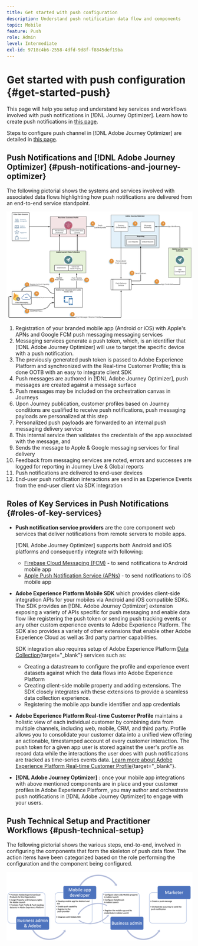 ```yaml
---
title: Get started with push configuration
description: Understand push notification data flow and components
topic: Mobile
feature: Push
role: Admin
level: Intermediate
exl-id: 9718c4b6-2558-4dfd-9d8f-f8845def19ba
---
```

# Get started with push configuration {#get-started-push}

This page will help you setup and understand key services and workflows involved with push notifications in [!DNL Journey Optimizer]. Learn how to create push notifications in [this page](../messages/create-push.md).

Steps to configure push channel in [!DNL Adobe Journey Optimizer] are detailed in [this page](push-configuration.md).

## Push Notifications and [!DNL Adobe Journey Optimizer] {#push-notifications-and-journey-optimizer}

The following pictorial shows the systems and services involved with associated data flows highlighting how push notifications are delivered from an end-to-end service standpoint.

![](assets/push-flow.png)

1. Registration of your branded mobile app (Android or iOS) with Apple's APNs and Google FCM push messaging messaging services
1. Messaging services generate a push token, which, is an identifier that [!DNL Adobe Journey Optimizer] will use to target the specific device with a push notification.
1. The previously generated push token is passed to Adobe Experience Platform and synchronized with the Real-time Customer Profile; this is done OOTB with an easy to integrate client SDK
1. Push messages are authored in [!DNL Adobe Journey Optimizer], push messages are created against a message surface
1. Push messages may be included on the orchestration canvas in Journeys
1. Upon Journey publication, customer profiles based on Journey conditions are qualified to receive push notifications, push messaging payloads are personalized at this step
1. Personalized push payloads are forwarded to an internal push messaging delivery service
1. This internal service then validates the credentials of the app associated with the message, and
1. Sends the message to Apple & Google messaging services for final delivery
1. Feedback from messaging services are noted, errors and successes are logged for reporting in Journey Live & Global reports
1. Push notifications are delivered to end-user devices
1. End-user push notification interactions are send in as Experience Events from the end-user client via SDK integration

## Roles of Key Services in Push Notifications {#roles-of-key-services}

* **Push notification service providers** are the core component web services that deliver notifications from remote servers to mobile apps.
    
    [!DNL Adobe Journey Optimizer]  supports both Android and iOS platforms and consequently integrate with following:
    * [Firebase Cloud Messaging (FCM)](https://firebase.google.com/docs/cloud-messaging) - to send notifications to Android mobile app
    * [Apple Push Notification Service (APNs)](https://developer.apple.com/library/archive/documentation/NetworkingInternet/Conceptual/RemoteNotificationsPG/APNSOverview.html) - to send notifications to iOS mobile app

* **Adobe Experience Platform Mobile SDK** which provides client-side integration APIs for your mobiles via Android and iOS compatible SDKs. The SDK provides an [!DNL Adobe Journey Optimizer] extension exposing a variety of APIs specific for push messaging and enable data flow like registering the push token or sending push tracking events or any other custom experience events to Adobe Experience Platform. The SDK also provides a variety of other extensions that enable other Adobe Experience Cloud as well as 3rd party partner capabilities.

    SDK integration also requires setup of Adobe Experience Platform [Data Collection](https://experienceleague.adobe.com/docs/experience-platform/tags/home.html){target="_blank"} services such as:

    * Creating a datastream to configure the profile and experience event datasets against which the data flows into Adobe Experience Platform
    * Creating client-side mobile property and adding extensions. The SDK closely integrates with these extensions to provide a seamless data collection experience.
    * Registering the mobile app bundle identifier and app credentials

* **Adobe Experience Platform Real-time Customer Profile**  maintains a holistic view of each individual customer by combining data from multiple channels, including web, mobile, CRM, and third party. Profile allows you to consolidate your customer data into a unified view offering an actionable, timestamped account of every customer interaction. The push token for a given app user is stored against the user's profile as record data while the interactions the user does with push notifications are tracked as time-series events data. [Learn more about Adobe Experience Platform Real-time Customer Profile](https://experienceleague.adobe.com/docs/experience-platform/profile/home.html){target="_blank"}.

* **[!DNL Adobe Journey Optimizer]** : once your mobile app integrations with above mentioned components are in place and your customer profiles in Adobe Experience Platform, you may author and orchestrate push notifications in [!DNL Adobe Journey Optimizer] to engage with your users.

## Push Technical Setup and Practitioner Workflows {#push-technical-setup}

The following pictorial shows the various steps, end-to-end, involved in configuring the components that form the skeleton of push data flow. The action items have been categorized based on the role performing the configuration and the component being configured. 

![](assets/user-flow.png)
